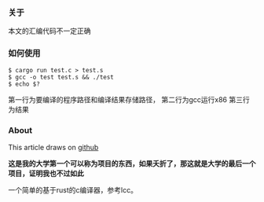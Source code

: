 
### 关于

本文的汇编代码不一定正确

### 如何使用

```
$ cargo run test.c > test.s
$ gcc -o test test.s && ./test
$ echo $?
```

第一行为要编译的程序路径和编译结果存储路径，
第二行为gcc运行x86
第三行为结果

### About

This article draws on [github](https://github.com/shioyama18/rcc) 



**这是我的大学第一个可以称为项目的东西，如果夭折了，那这就是大学的最后一个项目，证明我也不过如此**

一个简单的基于rust的c编译器，参考lcc。
